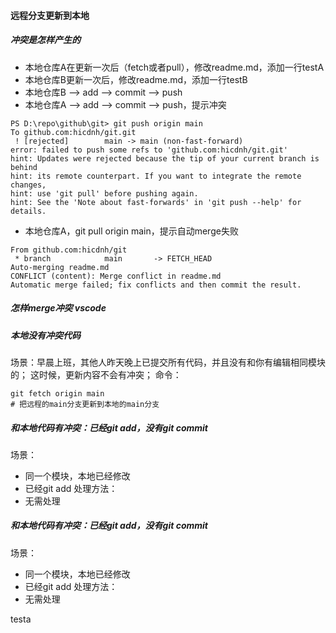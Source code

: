 #### 远程分支更新到本地
##### 冲突是怎样产生的
* 本地仓库A在更新一次后（fetch或者pull），修改readme.md，添加一行testA
* 本地仓库B更新一次后，修改readme.md，添加一行testB
* 本地仓库B --> add --> commit --> push
* 本地仓库A --> add --> commit --> push，提示冲突
```
PS D:\repo\github\git> git push origin main
To github.com:hicdnh/git.git
 ! [rejected]        main -> main (non-fast-forward)
error: failed to push some refs to 'github.com:hicdnh/git.git'
hint: Updates were rejected because the tip of your current branch is behind
hint: its remote counterpart. If you want to integrate the remote changes,
hint: use 'git pull' before pushing again.
hint: See the 'Note about fast-forwards' in 'git push --help' for details.
```
* 本地仓库A，git pull origin main，提示自动merge失败
```
From github.com:hicdnh/git
 * branch            main       -> FETCH_HEAD
Auto-merging readme.md
CONFLICT (content): Merge conflict in readme.md
Automatic merge failed; fix conflicts and then commit the result.
```
##### 怎样merge冲突 vscode


##### 本地没有冲突代码
场景：早晨上班，其他人昨天晚上已提交所有代码，并且没有和你有编辑相同模块的；
这时候，更新内容不会有冲突；
命令：
```
git fetch origin main
# 把远程的main分支更新到本地的main分支
```

##### 和本地代码有冲突：已经git add，没有git commit
场景：
* 同一个模块，本地已经修改
* 已经git add
处理方法：
* 无需处理

##### 和本地代码有冲突：已经git add，没有git commit
场景：
* 同一个模块，本地已经修改
* 已经git add
处理方法：
* 无需处理


testa